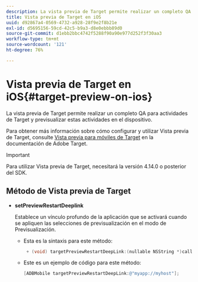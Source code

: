 ```yaml
---
description: La vista previa de Target permite realizar un completo QA para actividades de Target y previsualizar estas actividades en el dispositivo.
title: Vista previa de Target en iOS
uuid: d92867a4-0569-4732-a928-28f9e2f8b21e
exl-id: d5695156-59cd-42c5-b9a3-d8e0ebbb89d0
source-git-commit: d1ebb2bbc4742f5288f90a90e977d252f3f30aa3
workflow-type: tm+mt
source-wordcount: '121'
ht-degree: 76%

---
```


# Vista previa de Target en iOS{#target-preview-on-ios}

La vista previa de Target permite realizar un completo QA para actividades de Target y previsualizar estas actividades en el dispositivo.

Para obtener más información sobre cómo configurar y utilizar Vista previa de Target, consulte [Vista previa para móviles de Target](https://experienceleague.adobe.com/docs/target/using/implement-target/mobile-apps/target-mobile-preview.html) en la documentación de Adobe Target.

>[!IMPORTANT]
>
>Para utilizar Vista previa de Target, necesitará la versión 4.14.0 o posterior del SDK.

## Método de Vista previa de Target

* **setPreviewRestartDeeplink**

   Establece un vínculo profundo de la aplicación que se activará cuando se apliquen las selecciones de previsualización en el modo de Previsualización.

   * Esta es la sintaxis para este método:

      ```objective-c
       + (void) targetPreviewRestartDeepLink:(nullable NSString *)callbackURL;
      ```

   * Este es un ejemplo de código para este método:

      ```objective-c
      [ADBMobile targetPreviewRestartDeepLink:@"myapp://myhost"]; 
      ```
